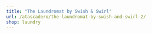 ```yaml
---
title: "The Laundromat by Swish & Swirl"
url: /atascadero/the-laundromat-by-swish-and-swirl-2/
shop: laundry
---
```

